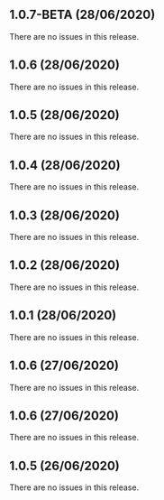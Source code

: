 ## 1.0.7-BETA (28/06/2020) 


There are no issues in this release.


## 1.0.6 (28/06/2020) 


There are no issues in this release.


## 1.0.5 (28/06/2020) 


There are no issues in this release.


## 1.0.4 (28/06/2020) 


There are no issues in this release.


## 1.0.3 (28/06/2020) 


There are no issues in this release.


## 1.0.2 (28/06/2020) 


There are no issues in this release.


## 1.0.1 (28/06/2020) 


There are no issues in this release.


## 1.0.6 (27/06/2020) 


There are no issues in this release.


## 1.0.6 (27/06/2020) 


There are no issues in this release.


## 1.0.5 (26/06/2020) 


There are no issues in this release.